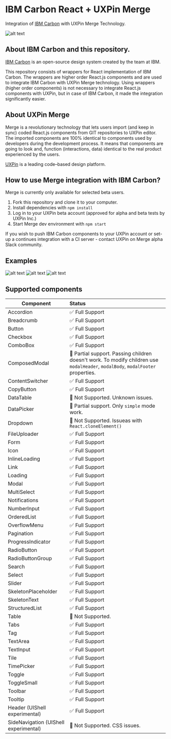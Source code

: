 # IBM Carbon React + UXPin Merge
Integration of [IBM Carbon](https://github.com/IBM/carbon-components-react) with UXPin Merge Technology.

![alt text](https://github.com/uxpin-merge/carbon-merge/blob/master/img/header.png "IBM Carbon in UXPin")

## About IBM Carbon and this repository.

[IBM Carbon](https://www.carbondesignsystem.com/) is an open-source design system created by the team at IBM. 

This repository consists of wrappers for React implementation of IBM Carbon. The wrappers are higher order React.js components and are used to integrate IBM Carbon with UXPin Merge technology.
Using wrappers (higher order components) is not necessary to integrate React.js components with UXPin, but in case of IBM Carbon, it made the integration significantly easier.


## About UXPin Merge

Merge is a revolutionary technology that lets users import (and keep in sync) coded React.js components from GIT repositories to UXPin editor. 
The imported components are 100% identical to components used by developers during the development process. 
It means that components are going to look and, function (interactions, data) identical to the real product experienced by the users. 

[UXPin](http://uxpin.com) is a leading code–based design platform.

## How to use Merge integration with IBM Carbon?

Merge is currently only available for selected beta users.

1. Fork this repository and clone it to your computer.
2. Install dependencies with `npm install`
3. Log in to your UXPin beta account (approved for alpha and beta tests by UXPin Inc.)
4. Start Merge dev environment with `npm start`

If you wish to push IBM Carbon components to your UXPin account or set-up a continues integration with a CI server - contact UXPin on Merge alpha Slack community.


## Examples

![alt text](https://github.com/uxpin-merge/carbon-merge/blob/master/img/ibmcarbon_merge.gif "IBM Carbon in UXPin")
![alt text](https://github.com/uxpin-merge/carbon-merge/blob/master/img/ibm_carbon_button_dropdown.gif "IBM Carbon Dropdown in UXPin")
![alt text](https://github.com/uxpin-merge/carbon-merge/blob/master/img/ibm_carbon_table.gif "IBM Carbon Table in UXPin")

## Supported components

| Component     | Status|
| ------------- |:-----|
| Accordion | ✅ Full Support |
| Breadcrumb | ✅ Full Support |
| Button | ✅ Full Support |
| Checkbox | ✅ Full Support |
| ComboBox | ✅ Full Support |
| ComposedModal | 🔶 Partial support. Passing children doesn't work. To modify children use `modalHeader`, `modalBody`, `modalFooter` properties. |
| ContentSwitcher | ✅ Full Support |
| CopyButton | ✅ Full Support |
| DataTable | 🔻 Not Supported. Unknown issues.|
| DataPicker | 🔶 Partial support. Only `simple` mode work. |
| Dropdown | 🔻 Not Supported. Issueas with `React.cloneElement()` |
| FileUploader | ✅ Full Support |
| Form | ✅ Full Support |
| Icon | ✅ Full Support |
| InlineLoading | ✅ Full Support |
| Link | ✅ Full Support |
| Loading | ✅ Full Support |
| Modal | ✅ Full Support |
| MultiSelect | ✅ Full Support |
| Notifications | ✅ Full Support |
| NumberInput | ✅ Full Support |
| OrderedList | ✅ Full Support |
| OverflowMenu | ✅ Full Support |
| Pagination | ✅ Full Support |
| ProgressIndicator | ✅ Full Support |
| RadioButton | ✅ Full Support |
| RadioButtonGroup | ✅ Full Support |
| Search | ✅ Full Support |
| Select | ✅ Full Support |
| Slider | ✅ Full Support |
| SkeletonPlaceholder | ✅ Full Support |
| SkeletonText | ✅ Full Support |
| StructuredList | ✅ Full Support |
| Table | 🔻 Not Supported. |
| Tabs | ✅ Full Support |
| Tag | ✅ Full Support |
| TextArea | ✅ Full Support |
| TextInput | ✅ Full Support |
| Tile | ✅ Full Support |
| TimePicker | ✅ Full Support |
| Toggle | ✅ Full Support |
| ToggleSmall | ✅ Full Support |
| Toolbar | ✅ Full Support |
| Tooltip | ✅ Full Support |
| Header (UIShell experimental) | ✅ Full Support |
| SideNavigation (UIShell experimental) | 🔻 Not Supported. CSS issues. |
